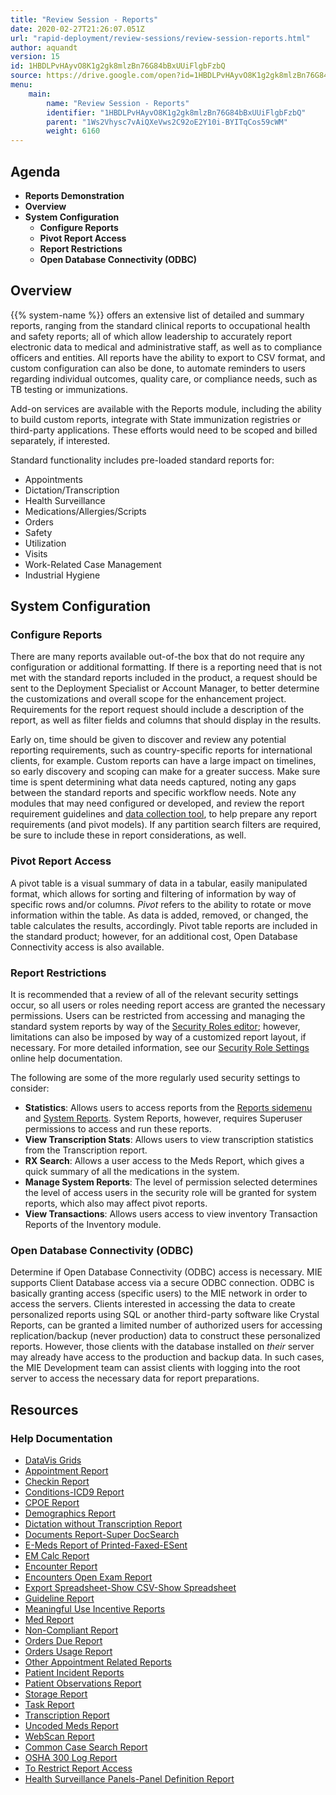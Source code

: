 ```yaml
---
title: "Review Session - Reports"
date: 2020-02-27T21:26:07.051Z
url: "rapid-deployment/review-sessions/review-session-reports.html"
author: aquandt
version: 15
id: 1HBDLPvHAyvO8K1g2gk8mlzBn76G84bBxUUiFlgbFzbQ
source: https://drive.google.com/open?id=1HBDLPvHAyvO8K1g2gk8mlzBn76G84bBxUUiFlgbFzbQ
menu:
    main:
        name: "Review Session - Reports"
        identifier: "1HBDLPvHAyvO8K1g2gk8mlzBn76G84bBxUUiFlgbFzbQ"
        parent: "1Ws2Vhysc7vAiQXeVws2C92oE2Y10i-BYITqCos59cWM"
        weight: 6160
---
```

## Agenda

* <strong>Reports Demonstration</strong>
* <strong>Overview</strong>
* <strong>System Configuration</strong>
    * <strong>Configure Reports</strong>
    * <strong>Pivot Report Access</strong>
    * <strong>Report Restrictions</strong>
    * <strong>Open Database Connectivity (ODBC)</strong>

## Overview

{{% system-name %}} offers an extensive list of detailed and summary reports, ranging from the standard clinical reports to occupational health and safety reports; all of which allow leadership to accurately report electronic data to medical and administrative staff, as well as to compliance officers and entities. All reports have the ability to export to CSV format, and custom configuration can also be done, to automate reminders to users regarding individual outcomes, quality care, or compliance needs, such as TB testing or immunizations.

Add-on services are available with the Reports module, including the ability to build custom reports, integrate with State immunization registries or third-party applications. These efforts would need to be scoped and billed separately, if interested.

Standard functionality includes pre-loaded standard reports for:

* Appointments
* Dictation/Transcription
* Health Surveillance
* Medications/Allergies/Scripts
* Orders
* Safety
* Utilization
* Visits
* Work-Related Case Management
* Industrial Hygiene

## System Configuration

### Configure Reports

There are many reports available out-of-the box that do not require any configuration or additional formatting. If there is a reporting need that is not met with the standard reports included in the product, a request should be sent to the Deployment Specialist or Account Manager, to better determine the customizations and overall scope for the enhancement project. Requirements for the report request should include a description of the report, as well as filter fields and columns that should display in the results.

Early on, time should be given to discover and review any potential reporting requirements, such as country-specific reports for international clients, for example. Custom reports can have a large impact on timelines, so early discovery and scoping can make for a greater success. Make sure time is spent determining what data needs captured, noting any gaps between the standard reports and specific workflow needs. Note any modules that may need configured or developed, and review the report requirement guidelines and [data collection tool](https://drive.google.com/file/d/0B5Hsu0mf2-tkQ2Rqak5lZGNhRXc/view), to help prepare any report requirements (and pivot models). If any partition search filters are required, be sure to include these in report considerations, as well.

### Pivot Report Access

A pivot table is a visual summary of data in a tabular, easily manipulated format, which allows for sorting and filtering of information by way of specific rows and/or columns. *Pivot* refers to the ability to rotate or move information within the table. As data is added, removed, or changed, the table calculates the results, accordingly. Pivot table reports are included in the standard product; however, for an additional cost, Open Database Connectivity access is also available.

### Report Restrictions

It is recommended that a review of all of the relevant security settings occur, so all users or roles needing report access are granted the necessary permissions. Users can be restricted from accessing and managing the standard system reports by way of the [Security Roles editor](https://system/?func=admin&subfunc=roleeditor&t=Security+Role+Editor&tabmodule=admin&tabselect=Security+Roles); however, limitations can also be imposed by way of a customized report layout, if necessary. For more detailed information, see our [Security Role Settings](../../general-functionality/system-administration/security/security-role-settings.html) online help documentation.

The following are some of the more regularly used security settings to consider:

* <strong>Statistics</strong>: Allows users to access reports from the [Reports sidemenu](https://system/?f=layout&module=reports&name=reports&tabmodule=reports) and [System Reports](https://system/?f=admin&s=system_report&tabmodule=admin&tabselect=System+Report). System Reports, however, requires Superuser permissions to access and run these reports.
* <strong>View Transcription Stats</strong>: Allows users to view transcription statistics from the Transcription report.
* <strong>RX Search</strong>: Allows a user access to the Meds Report, which gives a quick summary of all the medications in the system.
* <strong>Manage System Reports</strong>: The level of permission selected determines the level of access users in the security role will be granted for system reports, which also may affect pivot reports.
* <strong>View Transactions</strong>: Allows users access to view inventory Transaction Reports of the Inventory module.

### Open Database Connectivity (ODBC)

Determine if Open Database Connectivity (ODBC) access is necessary. MIE supports Client Database access via a secure ODBC connection. ODBC is basically granting access (specific users) to the MIE network in order to access the servers. Clients interested in accessing the data to create personalized reports using SQL or another third-party software like Crystal Reports, can be granted a limited number of authorized users for accessing replication/backup (never production) data to construct these personalized reports. However, those clients with the database installed on *their* server may already have access to the production and backup data. In such cases, the MIE Development team can assist clients with logging into the root server to access the necessary data for report preparations.

## Resources

### Help Documentation

* [DataVis Grids](../../general-functionality/reports/using-datavis-grids-data-tools.html)
* [Appointment Report](../../general-functionality/reports/appointment-report.html)
* [Checkin Report](../../general-functionality/reports/checkin-reports.html)
* [Conditions-ICD9 Report](../../general-functionality/reports/conditions-icd-9-report.html)
* [CPOE Report](https://drive.google.com/open?id=0B5Hsu0mf2-tkS2NLYzZVTzdNdHM)
* [Demographics Report](../../general-functionality/reports/demographics-report.html)
* [Dictation without Transcription Report](../../general-functionality/reports/dictation-without-transcription-report.html)
* [Documents Report-Super DocSearch](../../general-functionality/reports/documents-report-super-document-type-search.html)
* [E-Meds Report of Printed-Faxed-ESent](../../general-functionality/reports/e-meds-report.html)
* [EM Calc Report](https://drive.google.com/open?id=0B5Hsu0mf2-tkNWJVMjlqNWdUTDQ)
* [Encounter Report](../../general-functionality/reports/encounter-report.html)
* [Encounters Open Exam Report](../../general-functionality/reports/open-encounters-report.html)
* [Export Spreadsheet-Show CSV-Show Spreadsheet](../../general-functionality/reports/exporting-report-data.html)
* [Guideline Report](../../general-functionality/reports/guideline-report.html)
* [Meaningful Use Incentive Reports](../../general-functionality/reports/meaningful-use-reports.html)
* [Med Report](../../general-functionality/reports/medication-report.html)
* [Non-Compliant Report](../../general-functionality/reports/non-compliant-report.html)
* [Orders Due Report](../../general-functionality/reports/orders-due-report.html)
* [Orders Usage Report](../../general-functionality/reports/orders-usage-report.html)
* [Other Appointment Related Reports](../../general-functionality/reports/additional-appointment-related-reports.html)
* [Patient Incident Reports](../../general-functionality/reports/incidents-report.html)
* [Patient Observations Report](../../general-functionality/reports/observations-report.html)
* [Storage Report](../../general-functionality/reports/storage-report.html)
* [Task Report](../../general-functionality/reports/task-report.html)
* [Transcription Report](../../general-functionality/reports/transcription-report.html)
* [Uncoded Meds Report](../../general-functionality/reports/uncoded-medications-report.html)
* [WebScan Report](../../general-functionality/reports/webscan-report.html)
* [Common Case Search Report](../../general-functionality/reports/common-case-search-report.html)
* [OSHA 300 Log Report](../../general-functionality/reports/osha-300-log-report.html)
* [To Restrict Report Access](../../general-functionality/reports/to-restrict-report-access.html)
* [Health Surveillance Panels-Panel Definition Report](../../general-functionality/reports/panel-definition-report.html)
